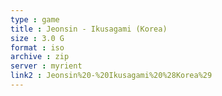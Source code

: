 ```yaml
---
type : game
title : Jeonsin - Ikusagami (Korea)
size : 3.0 G
format : iso
archive : zip
server : myrient
link2 : Jeonsin%20-%20Ikusagami%20%28Korea%29
---
```

